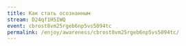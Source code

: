 ```yaml
---
title: Как стать осознанным
stream: D24qf1H5IWQ
event: cbrost8vm25rgeb6np5vs5094tc
permalink: /enjoy/awareness/cbrost8vm25rgeb6np5vs5094tc/
---
```

